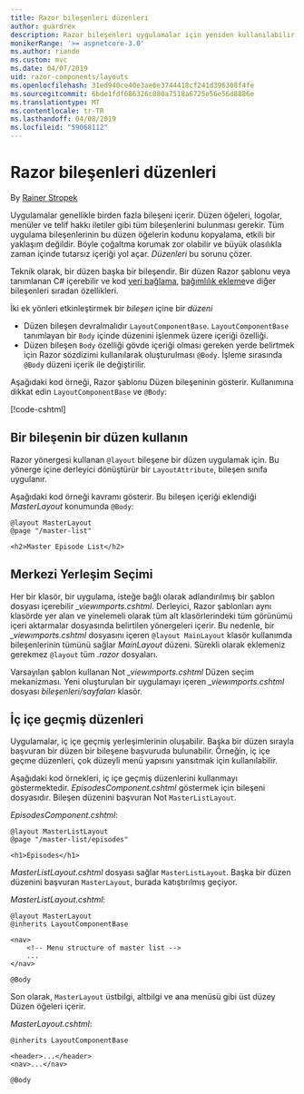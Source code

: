 ```yaml
---
title: Razor bileşenleri düzenleri
author: guardrex
description: Razor bileşenleri uygulamalar için yeniden kullanılabilir Düzen bileşenlerinin nasıl oluşturulacağını öğrenin.
monikerRange: '>= aspnetcore-3.0'
ms.author: riande
ms.custom: mvc
ms.date: 04/07/2019
uid: razor-components/layouts
ms.openlocfilehash: 31ed940ce40e3ae6e3744418cf241d396308f4fe
ms.sourcegitcommit: 6bde1fdf686326c080a7518a6725e56e56d8886e
ms.translationtype: MT
ms.contentlocale: tr-TR
ms.lasthandoff: 04/08/2019
ms.locfileid: "59068112"
---
```

# <a name="razor-components-layouts"></a>Razor bileşenleri düzenleri

By [Rainer Stropek](https://www.timecockpit.com)

Uygulamalar genellikle birden fazla bileşeni içerir. Düzen öğeleri, logolar, menüler ve telif hakkı iletiler gibi tüm bileşenlerini bulunması gerekir. Tüm uygulama bileşenlerinin bu düzen öğelerin kodunu kopyalama, etkili bir yaklaşım değildir. Böyle çoğaltma korumak zor olabilir ve büyük olasılıkla zaman içinde tutarsız içeriği yol açar. *Düzenleri* bu sorunu çözer.

Teknik olarak, bir düzen başka bir bileşendir. Bir düzen Razor şablonu veya tanımlanan C# içerebilir ve kod [veri bağlama](xref:razor-components/components#data-binding), [bağımlılık ekleme](xref:razor-components/dependency-injection)ve diğer bileşenleri sıradan özellikleri.

İki ek yönleri etkinleştirmek bir *bileşen* içine bir *düzeni*

* Düzen bileşen devralmalıdır `LayoutComponentBase`. `LayoutComponentBase` tanımlayan bir `Body` içinde düzenini işlenmek üzere içeriği özelliği.
* Düzen bileşen `Body` özelliği gövde içeriği olması gereken yerde belirtmek için Razor sözdizimi kullanılarak oluşturulması `@Body`. İşleme sırasında `@Body` düzeni içerik ile değiştirilir.

Aşağıdaki kod örneği, Razor şablonu Düzen bileşeninin gösterir. Kullanımına dikkat edin `LayoutComponentBase` ve `@Body`:

[!code-cshtml[](layouts/sample_snapshot/3.x/MasterLayout.cshtml)]

## <a name="use-a-layout-in-a-component"></a>Bir bileşenin bir düzen kullanın

Razor yönergesi kullanan `@layout` bileşene bir düzen uygulamak için. Bu yönerge içine derleyici dönüştürür bir `LayoutAttribute`, bileşen sınıfa uygulanır.

Aşağıdaki kod örneği kavramı gösterir. Bu bileşen içeriği eklendiği *MasterLayout* konumunda `@Body`:

```cshtml
@layout MasterLayout
@page "/master-list"

<h2>Master Episode List</h2>
```

## <a name="centralized-layout-selection"></a>Merkezi Yerleşim Seçimi

Her bir klasör, bir uygulama, isteğe bağlı olarak adlandırılmış bir şablon dosyası içerebilir *_viewımports.cshtml*. Derleyici, Razor şablonları aynı klasörde yer alan ve yinelemeli olarak tüm alt klasörlerindeki tüm görünümü içeri aktarmalar dosyasında belirtilen yönergeleri içerir. Bu nedenle, bir *_viewımports.cshtml* dosyasını içeren `@layout MainLayout` klasör kullanımda bileşenlerinin tümünü sağlar *MainLayout* düzeni. Sürekli olarak eklemeniz gerekmez `@layout` tüm *.razor* dosyaları.

Varsayılan şablon kullanan Not *_viewımports.cshtml* Düzen seçim mekanizması. Yeni oluşturulan bir uygulamayı içeren *_viewımports.cshtml* dosyası *bileşenleri/sayfaları* klasör.

## <a name="nested-layouts"></a>İç içe geçmiş düzenleri

Uygulamalar, iç içe geçmiş yerleşimlerinin oluşabilir. Başka bir düzen sırayla başvuran bir düzen bir bileşene başvuruda bulunabilir. Örneğin, iç içe geçme düzenleri, çok düzeyli menü yapısını yansıtmak için kullanılabilir.

Aşağıdaki kod örnekleri, iç içe geçmiş düzenlerini kullanmayı göstermektedir. *EpisodesComponent.cshtml* göstermek için bileşeni dosyasıdır. Bileşen düzenini başvuran Not `MasterListLayout`.

*EpisodesComponent.cshtml*:

```cshtml
@layout MasterListLayout
@page "/master-list/episodes"

<h1>Episodes</h1>
```

*MasterListLayout.cshtml* dosyası sağlar `MasterListLayout`. Başka bir düzen düzenini başvuran `MasterLayout`, burada katıştırılmış geçiyor.

*MasterListLayout.cshtml*:

```cshtml
@layout MasterLayout
@inherits LayoutComponentBase

<nav>
    <!-- Menu structure of master list -->
    ...
</nav>

@Body
```

Son olarak, `MasterLayout` üstbilgi, altbilgi ve ana menüsü gibi üst düzey Düzen öğeleri içerir.

*MasterLayout.cshtml*:

```cshtml
@inherits LayoutComponentBase

<header>...</header>
<nav>...</nav>

@Body
```
